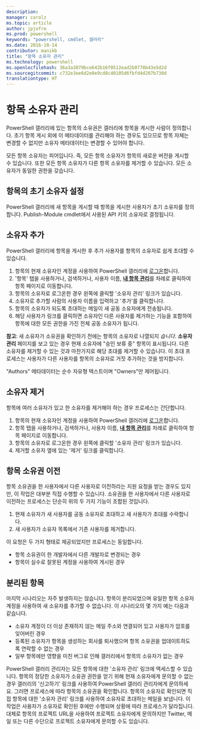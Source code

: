 ```yaml
---
description: 
manager: carolz
ms.topic: article
author: jpjofre
ms.prod: powershell
keywords: "powershell, cmdlet, 갤러리"
ms.date: 2016-10-14
contributor: manikb
title: "항목 소유자 관리"
ms.technology: powershell
ms.openlocfilehash: 36a3a3079bce642b16f0512ead2b0778b43e5d2d
ms.sourcegitcommit: c732e3ee6d2e0e9cd8c40105d6fbfd4d207b730d
translationtype: HT
---
```

# <a name="managing-item-owners"></a>항목 소유자 관리

PowerShell 갤러리에 있는 항목의 소유권은 갤러리에 항목을 게시한 사람이 정의합니다.
초기 항목 게시 외에 이 메타데이터를 관리해야 하는 경우도 있으므로 항목 자체는 변경할 수 없지만 소유자 메타데이터는 변경할 수 있어야 합니다.

모든 항목 소유자는 피어입니다. 즉, 모든 항목 소유자가 항목의 새로운 버전을 게시할 수 있습니다. 또한 모든 항목 소유자가 다른 항목 소유자를 제거할 수 있습니다. 모든 소유자가 동일한 권한을 갖습니다.  

## <a name="setting-an-items-initial-owner"></a>항목의 초기 소유자 설정 

PowerShell 갤러리에 새 항목을 게시할 때 항목을 게시한 사용자가 초기 소유자를 정의합니다. Publish-Module cmdlet에서 사용된 API 키의 소유자로 결정됩니다.

## <a name="adding-owners"></a>소유자 추가

PowerShell 갤러리에 항목을 게시한 후 추가 사용자를 항목의 소유자로 쉽게 초대할 수 있습니다.

1. 항목의 현재 소유자인 계정을 사용하여 PowerShell 갤러리에 [로그온](https://powershellgallery.com/users/account/LogOn)합니다.
2. '항목' 탭을 사용하거나, 검색하거나, 사용자 이름, [**내 항목 관리**](https://www.powershellgallery.com/account/Packages)를 차례로 클릭하여 항목 페이지로 이동합니다.
3. 항목의 소유자로 로그온한 경우 왼쪽에 클릭할 '소유자 관리' 링크가 있습니다.
4. 소유자로 추가할 사람의 사용자 이름을 입력하고 '추가'를 클릭합니다.
5. 항목의 소유자가 되도록 초대하는 메일이 새 공동 소유자에게 전송됩니다.
6. 해당 사용자가 링크를 클릭하면 소유자인 다른 사용자를 제거하는 기능을 포함하여 항목에 대한 모든 권한을 가진 전체 공동 소유자가 됩니다.

**참고**: 새 소유자가 소유권을 확인하기 전에는 항목의 소유자로 나열되지 *습니다*.
**소유자 관리** 페이지를 보고 있는 경우 현재 소유자에 "승인 보류 중" 항목이 표시됩니다.
다른 소유자를 제거할 수 있는 것과 마찬가지로 해당 초대를 제거할 수 있습니다.
이 초대 프로세스는 사용자가 다른 사용자를 항목의 소유자로 거짓 추가하는 것을 방지합니다.

"Authors" 메타데이터는 순수 자유형 텍스트이며 "Owners"만 제어됩니다.


## <a name="removing-owners"></a>소유자 제거
항목에 여러 소유자가 있고 한 소유자를 제거해야 하는 경우 프로세스는 간단합니다.

1. 항목의 현재 소유자인 계정을 사용하여 PowerShell 갤러리에 [로그온](https://powershellgallery.com/users/account/LogOn)합니다.
2. 항목 탭을 사용하거나, 검색하거나, 사용자 이름, [**내 항목 관리**](https://www.powershellgallery.com/account/Packages)를 차례로 클릭하여 항목 페이지로 이동합니다.
3. 항목의 소유자로 로그온한 경우 왼쪽에 클릭할 '소유자 관리' 링크가 있습니다.
4. 제거할 소유자 옆에 있는 '제거' 링크를 클릭합니다.



## <a name="transferring-item-ownership"></a>항목 소유권 이전
항목 소유권을 한 사용자에서 다른 사용자로 이전하라는 지원 요청을 받는 경우도 있지만, 이 작업은 대부분 직접 수행할 수 있습니다.
소유권을 한 사용자에서 다른 사용자로 이전하는 프로세스는 단순히 위의 두 가지 기능이 조합된 것입니다.

1. 현재 소유자가 새 사용자를 공동 소유자로 초대하고 새 사용자가 초대를 수락합니다.
2. 새 사용자가 소유자 목록에서 기존 사용자를 제거합니다.

이 요청은 두 가지 형태로 제공되었지만 프로세스는 동일합니다.

* 항목 소유권이 한 개발자에서 다른 개발자로 변경되는 경우
* 항목이 실수로 잘못된 계정을 사용하여 게시된 경우


## <a name="orphaned-items"></a>분리된 항목
마지막 시나리오는 자주 발생하지는 않습니다.
항목이 분리되었으며 유일한 항목 소유자 계정을 사용하여 새 소유자를 추가할 수 없습니다.
이 시나리오의 몇 가지 예는 다음과 같습니다.

* 소유자 계정이 더 이상 존재하지 않는 메일 주소와 연결되어 있고 사용자가 암호를 잊어버린 경우
* 등록된 소유자가 항목을 생성하는 회사를 퇴사했으며 항목 소유권을 업데이트하도록 연락할 수 없는 경우
* 일부 항목에만 영향을 미친 버그로 인해 갤러리에서 항목의 소유자가 없는 경우

PowerShell 갤러리 관리자는 모든 항목에 대한 '소유자 관리' 링크에 액세스할 수 있습니다.
항목의 정당한 소유자가 소유권 권한을 얻기 위해 현재 소유자에게 문의할 수 없는 경우 갤러리의 '신고하기' 링크를 사용하여 PowerShell 갤러리 관리자에게 문의하세요.
그러면 프로세스에 따라 항목의 소유권을 확인합니다.
항목의 소유자로 확인되면 직접 항목에 대한 '소유자 관리' 링크를 사용하여 소유자로 초대하는 메일을 보냅니다.
이 작업은 사용자가 소유자로 확인된 후에만 수행되며 상황에 따라 프로세스가 달라집니다.
대체로 항목의 프로젝트 URL을 사용하여 프로젝트 소유자에게 문의하지만 Twitter, 메일 또는 다른 수단으로 프로젝트 소유자에게 문의할 수도 있습니다.

